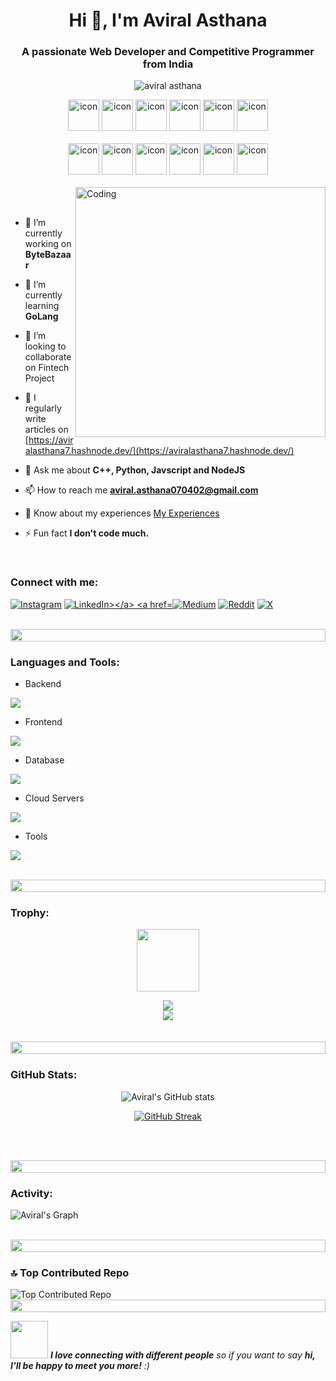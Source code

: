 

<h1 align="center">Hi 👋, I'm Aviral Asthana</h1>
<h3 align="center">A passionate Web Developer and Competitive Programmer from India</h3>
<p align="center"> 
 <img src="https://komarev.com/ghpvc/?username=aviral0702&label=Profile%20views&color=0e75b6&style=flat" alt="aviral asthana" /> 
<!--  <img src="https://img.shields.io/badge/Languages-Python | C++ | Typescript | Node | React -green.svg" alt="supun nanayakkara's languages" /> -->
<!--  <img alt="Profile followers" src="https://img.shields.io/github/followers/supuna97"> -->
</p>

<div align="center">
  <img src="https://techstack-generator.vercel.app/cpp-icon.svg" alt="icon" width="50" height="50" />
  <img src="https://techstack-generator.vercel.app/python-icon.svg" alt="icon" width="50" height="50" />
  <img src="https://techstack-generator.vercel.app/ts-icon.svg" alt="icon" width="50" height="50" />
  <img src="https://techstack-generator.vercel.app/js-icon.svg" alt="icon"width="50" height="50" />
  <img src="https://techstack-generator.vercel.app/react-icon.svg" alt="icon" width="50" height="50" />
 <img src="https://techstack-generator.vercel.app/mysql-icon.svg" alt="icon" width="50" height="50" />
</div>

<br>

<div align="center">
  <img src="https://techstack-generator.vercel.app/docker-icon.svg" alt="icon" width="50" height="50" />
  <img src="https://techstack-generator.vercel.app/aws-icon.svg" alt="icon" width="50" height="50" />
  <img src="https://techstack-generator.vercel.app/github-icon.svg" alt="icon" width="50" height="50" />
  <img src="https://techstack-generator.vercel.app/kubernetes-icon.svg" alt="icon" width="50" height="50" />
  <img src="https://techstack-generator.vercel.app/restapi-icon.svg" alt="icon" width="50" height="50" />
  <img src="https://techstack-generator.vercel.app/graphql-icon.svg" alt="icon" width="50" height="50" />
</div>
<br>


<img align="right" alt="Coding" width="400" src="https://user-images.githubusercontent.com/74038190/216644497-1951db19-8f3d-4e44-ac08-8e9d7e0d94a7.gif">
<br><br>

- 🔭 I’m currently working on **ByteBazaar**

- 🌱 I’m currently learning **GoLang**

- 👯 I’m looking to collaborate on Fintech Project

- 📝 I regularly write articles on [https://aviralasthana7.hashnode.dev/](https://aviralasthana7.hashnode.dev/)

- 💬 Ask me about **C++, Python, Javscript and NodeJS**

- 📫 How to reach me **aviral.asthana070402@gmail.com**

- 📄 Know about my experiences [My Experiences](https://drive.google.com/drive/folders/1_63QU8BNNN7S9kHpLDbiEmcPhw4bplKf)

- ⚡ Fun fact **I don't code much.**

<br>
<h3 align="left">Connect with me:</h3>
<p align="left">
<a href="https://instagram.com/i_m_asthana_avi"><img src="https://img.shields.io/badge/Instagram-%23E4405F.svg?logo=Instagram&logoColor=white" alt="Instagram"></a>
<a href="https://linkedin.com/in/https://www.linkedin.com/in/aviral-asthana-02b70824b"><img src="https://img.shields.io/badge/LinkedIn-%230077B5.svg?logo=linkedin&logoColor=white" alt="LinkedIn></a>
<a href="https://medium.com/@@aviral.asthana0704"><img src="https://img.shields.io/badge/Medium-12100E?logo=medium&logoColor=white" alt="Medium"></a>
<a href="https://reddit.com/user/Cool_Relation2289"><img src="https://img.shields.io/badge/Reddit-%23FF4500.svg?logo=Reddit&logoColor=white" alt="Reddit"></a>
<a href="https://x.com/AviralAsthana10"><img src="https://img.shields.io/badge/X-black.svg?logo=X&logoColor=white" alt="X"></a>
</p>
<br>

<img src="https://user-images.githubusercontent.com/74038190/212284100-561aa473-3905-4a80-b561-0d28506553ee.gif" height="20" width="100%">

<h3 align="left">Languages and Tools:</h3>

- Backend
<p align="left">
  <a href="https://skillicons.dev">
    <img src="https://skillicons.dev/icons?i=go,nodejs,py,flask,fastapi,django,express,nestjs" />
  </a>
</p>

- Frontend
<p align="left">
  <a href="https://skillicons.dev">
    <img src="https://skillicons.dev/icons?i=ts,js,react,nextjs,gatsby,redux,tailwind,materialui" />
  </a>
</p>

- Database
<p align="left">
  <a href="https://skillicons.dev">
    <img src="https://skillicons.dev/icons?i=mongodb,mysql,postgresql,firebase" />
  </a>
</p>

- Cloud Servers
<p align="left">
  <a href="https://skillicons.dev">
    <img src="https://skillicons.dev/icons?i=aws,gcp,firebase" />
  </a>
</p>

- Tools
<p align="left">
  <a href="https://skillicons.dev">
    <img src="https://skillicons.dev/icons?i=git,github,docker,kubernetes,figma,idea,vscode,postman,linux" />
  </a>
</p>

<br/>

<img src="https://user-images.githubusercontent.com/74038190/212284100-561aa473-3905-4a80-b561-0d28506553ee.gif" height="20" width="100%">

<h3 align="left">Trophy:</h3>

<p align="center">
<img src="https://media.tenor.com/0ENB5HuTH0gAAAAi/trophy-beker.gif"  width="100px" height="100px"></p>
  
<div align="center">
<img src="https://github-profile-trophy.vercel.app/?username=aviral0702&theme=matrix&no-bg=true&no-frame=true&row=1&column=4&title=MultiLanguage,Commits,PullRequest,Reviews">
 </div>

<div align="center">
<img src="https://github-profile-trophy.vercel.app/?username=aviral0702&theme=matrix&no-bg=true&no-frame=true&row=1&column=4&title=Repositories,Organizations,Stars,Followers">
 </div>
 <br><br>

<img src="https://user-images.githubusercontent.com/74038190/212284100-561aa473-3905-4a80-b561-0d28506553ee.gif" height="20" width="100%">

<h3 align="left">GitHub Stats:</h3>
<div align="center">
 
![Aviral's GitHub stats](https://github-readme-stats.vercel.app/api?username=aviral0702\&theme=midnight-purple\&show_icons=true\&show=reviews,prs_merged,prs_merged_percentage\&hide=contribs,issues)

[![GitHub Streak](https://streak-stats.demolab.com/?user=aviral0702&theme=midnight-purple)](https://git.io/streak-stats)

</div>

<br><br>

<img src="https://user-images.githubusercontent.com/74038190/212284100-561aa473-3905-4a80-b561-0d28506553ee.gif" height="20" width="100%">

<h3 align="left">Activity:</h3>

![Aviral's Graph](https://github-readme-activity-graph.vercel.app/graph?username=aviral0702&custom_title=Aviral's%20GitHub%20Activity%20Graph&bg_color=0D1117&color=7F3FBF&line=7F3FBF&point=7F3FBF&area_color=FFFFFF&title_color=FFFFFF&area=true)
<br><br>

<img src="https://user-images.githubusercontent.com/74038190/212284100-561aa473-3905-4a80-b561-0d28506553ee.gif" height="20" width="100%">

<h3>🔝 Top Contributed Repo</h3>
<img src="https://github-contributor-stats.vercel.app/api?username=aviral0702&limit=5&theme=tokyonight&combine_all_yearly_contributions=true" alt="Top Contributed Repo">

<img src="https://user-images.githubusercontent.com/74038190/212284100-561aa473-3905-4a80-b561-0d28506553ee.gif" height="20" width="100%">

<img src="https://media.giphy.com/media/LnQjpWaON8nhr21vNW/giphy.gif" width="60"> <em><b>I love connecting with different people</b> so if you want to say <b>hi, I'll be happy to meet you more!</b> :)</em>

<br>
